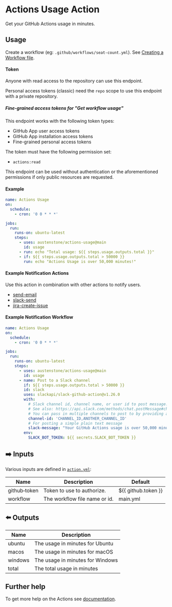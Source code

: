 # Actions Usage Action

Get your GitHub Actions usage in minutes.

## Usage
Create a workflow (eg: `.github/workflows/seat-count.yml`). See [Creating a Workflow file](https://help.github.com/en/articles/configuring-a-workflow#creating-a-workflow-file).

#### Token

Anyone with read access to the repository can use this endpoint.

Personal access tokens (classic) need the `repo` scope to use this endpoint with a private repository.

##### Fine-grained access tokens for "Get workflow usage"

This endpoint works with the following token types:

* GitHub App user access tokens
* GitHub App installation access tokens
* Fine-grained personal access tokens

The token must have the following permission set:

* `actions:read`

This endpoint can be used without authentication or the aforementioned permissions if only public resources are requested.

#### Example
```yml
name: Actions Usage
on:
  schedule:
    - cron: '0 0 * * *'

jobs:
  run:
    runs-on: ubuntu-latest
    steps:
      - uses: austenstone/actions-usage@main
        id: usage
      - run: echo "Total usage: ${{ steps.usage.outputs.total }}"
      - if: ${{ steps.usage.outputs.total > 50000 }}
        run: echo "Actions Usage is over 50,000 minutes!"
```

#### Example Notification Actions

Use this action in combination with other actions to notify users.

- [send-email](https://github.com/marketplace/actions/send-email)
- [slack-send](https://github.com/marketplace/actions/slack-send)
- [jira-create-issue](https://github.com/marketplace/actions/jira-create-issue)

#### Example Notification Workflow
```yml
name: Actions Usage
on:
  schedule:
    - cron: '0 0 * * *'

jobs:
  run:
    runs-on: ubuntu-latest
    steps:
      - uses: austenstone/actions-usage@main
        id: usage
      - name: Post to a Slack channel
        if: ${{ steps.usage.outputs.total > 50000 }}
        id: slack
        uses: slackapi/slack-github-action@v1.26.0
        with:
          # Slack channel id, channel name, or user id to post message.
          # See also: https://api.slack.com/methods/chat.postMessage#channels
          # You can pass in multiple channels to post to by providing a comma-delimited list of channel IDs.
          channel-id: 'CHANNEL_ID,ANOTHER_CHANNEL_ID'
          # For posting a simple plain text message
          slack-message: "Your GitHub Actions usage is over 50,000 minutes!"
        env:
          SLACK_BOT_TOKEN: ${{ secrets.SLACK_BOT_TOKEN }}
```

## ➡️ Inputs
Various inputs are defined in [`action.yml`](action.yml):

| Name | Description | Default |
| --- | - | - |
| github&#x2011;token | Token to use to authorize. | ${{&nbsp;github.token&nbsp;}} |
| workflow | The workflow file name or id. | main.yml |

## ⬅️ Outputs
| Name | Description |
| --- | - |
| ubuntu | The usage in minutes for Ubuntu |
| macos | The usage in minutes for macOS |
| windows | The usage in minutes for Windows |
| total | The total usage in minutes |


## Further help
To get more help on the Actions see [documentation](https://docs.github.com/en/actions).
